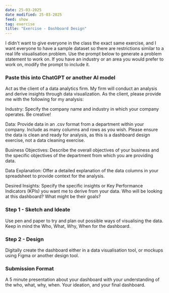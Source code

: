 ```yaml
---
date: 25-03-2025
date modified: 25-03-2025
feed: show
tag: exercise
title: "Exercise - Dashboard Design"
---
```


I didn't want to give everyone in the class the exact same exercise, and I want everyone to have a sample dataset so there are restrictions similar to a real life visualisation problem. Use the prompt below to generate a problem statement to work on. If you have an industry or an area you would prefer to work on, modify the prompt to include it.

### Paste this into ChatGPT or another AI model

Act as the client of a data analytics firm. My firm will conduct an analysis and derive insights through data visualization. As the client, please provide me with the following for my analysis:

Industry: Specify the company name and industry in which your company operates. Be creative!

Data: Provide data in an .csv format from a department within your company. Include as many columns and rows as you wish. Please ensure the data is clean and ready for analysis, as this is a dashboard design exercise, not a data cleaning exercise.

Business Objectives: Describe the overall objectives of your business and the specific objectives of the department from which you are providing data.

Data Explanation: Offer a detailed explanation of the data columns in your spreadsheet to provide context for the analysis.

Desired Insights: Specify the specific insights or Key Performance Indicators (KPIs) you want me to derive from your data. Who will be looking at this dashboard? What might be their goals?

### Step 1 - Sketch and Ideate

Use pen and paper to try and plan out possible ways of visualising the data. Keep in mind the Who, What, Why, When for the dashboard.

### Step 2 - Design

Digitally create the dashboard either in a data visualisation tool, or mockups using Figma or another design tool.

### Submission Format

A 5 minute presentation about your dashboard with your understanding of the who, what, why, when. Your ideation, and your final dashboard.